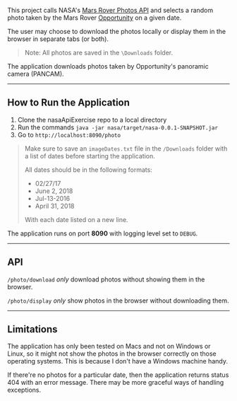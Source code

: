 This project calls NASA's [Mars Rover Photos API](https://api.nasa.gov/) and selects a random photo taken by the Mars Rover [Opportunity](https://en.wikipedia.org/wiki/Opportunity_(rover)) on a given date.

The user may choose to download the photos locally or display them in the browser in separate tabs (or both).

> Note: All photos are saved in the `\Downloads` folder.

The application downloads photos taken by Opportunity's panoramic camera (PANCAM).

---

## How to Run the Application
1. Clone the nasaApiExercise repo to a local directory
2. Run the commands `java -jar nasa/target/nasa-0.0.1-SNAPSHOT.jar`
3. Go to `http://localhost:8090/photo`

> Make sure to save an `imageDates.txt` file in the `/Downloads` folder with a list of dates before starting the application.
>
> All dates should be in the following formats:
> * 02/27/17
> * June 2, 2018
> * Jul-13-2016
> * April 31, 2018
> 
> With each date listed on a new line.

The application runs on port __8090__ with logging level set to `DEBUG`.

---

## API

```/photo/download``` _only_ download photos without showing them in the browser.

```/photo/display``` _only_ show photos in the browser without downloading them.

---

## Limitations

The application has only been tested on Macs and not on Windows or Linux, so it might not show the photos in the browser correctly on those operating systems. This is because I don't have a Windows machine handy.

If there're no photos for a particular date, then the application returns status 404 with an error message. There may be more graceful ways of handling exceptions.